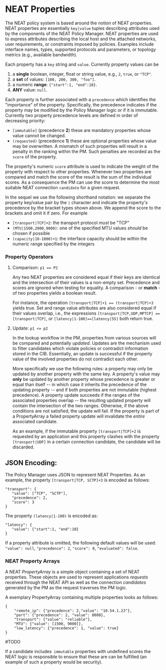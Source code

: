 # NEAT Properties

The NEAT policy system is based around the notion of NEAT properties. NEAT properties are essentially `key|value` tuples describing attributes used by the components of the NEAT Policy Manager. NEAT properties are used to express attributes describing the local host and the attached networks, user requirements, or constraints imposed by policies. Examples include interface names, types, supported protocols and parameters, or topology metrics (e.g., available bandwidth).

Each property has a `key` string and `value`. Currently property values can be

  1. a **single** boolean, integer, float or string value, e.g., `2`, `true`, or `"TCP"`. 
  2. a **set** of values: `[100, 200, 300, "foo"]`. 
  3. a numeric **range**: `{"start":1, "end":10}`.
  4. **ANY** value: `null`.

Each property is further associated with a `precedence` which identifies the "importance" of the property. Specifically, the precedence indicates if the property may be modified by the Policy Manager logic or if it is immutable. Currently two property precedence levels are defined in order of decreasing priority:

+ `[immutable]` (precedence **2**) these are mandatory properties whose value cannot be changed.
+ `(requested)` (precedence **1**) these are optional properties whose value may be overwritten. A mismatch of such properties will result in a penalty in the ranking within the PM. Such penalties are recorded as the `score` of the property.

The property's numeric `score` attribute is used to indicate the weight of the property with respect to other properties. Whenever two properties are compared and match the score of the result is the sum of the individual scores. As a consequence the PM can use the score to determine the most suitable NEAT connection `candidate` for a given request.

In the sequel we use the following shorthand notation: we separate the property key/value pair by the `|` character and indicate the property's precedence by the bracket types shown above. We append the score to the brackets and omit it if zero. For example

+  `[transport|TCP]+2`: the transport protocol *must* be "TCP"
+   `(MTU|1500,2000,9000)`: one of the specified MTU values *should* be chosen if possible
+   `(capacity|10-1000)+1`: the interface capacity should be within the numeric range specified by the integers

### Property Operators

1. Comparison: `p1 == P2`
    
    Any two NEAT properties are considered equal if their keys are identical and the intersection of their values is a non-empty set. Precedence and scores are ignored when testing for equality. A comparison - or **match** - of two properties yields a boolean result. 

    For instance, the operation `[transport|TCP]+1 == (transport|TCP)+3` yields true. Set and range value attributes are also considered equal if their values overlap, i.e., the expressions `[transport|TCP,UDP,MPTCP] == [transport|TCP]`, or `[latency|1-100]==[latency|55]` both return true.


2. Update: `p1 <= p2`

    In the lookup workflow in the PM, properties from various sources will be compared and potentially *updated*. Updates are the mechanism used to filter candidates which violate policies or contradict information stored in the CIB. Essentially, an update is successful if the property value of the involved properties do not contradict each other.     
    
    More specifically we use the following rules: a property may only be updated by another property with the same key. A property's value may **only** be updated by another property whose precedence is greater or equal than itself -- in which case it inherits the precedence of the updating property -- and if both properties are not immutable (highest precedence). A property update succeeds if the ranges of the associated properties overlap -- the resulting updated property will contain the intersection of the two ranges. Otherwise, if the above conditions are not satisfied, the update will fail. If the property is part of a PropertyArray a failed property update will invalidate the *entire* associated candidate. 

    As an example, if the immutable property `[transport|TCP]+2` is requested by an application and this property clashes with the property `[transport|UDP]` in a certain connection candidate, the candidate will be discarded.

  


## JSON Encoding:

The Policy Manager uses JSON to represent NEAT Properties. As an example, the property `[transport|TCP, SCTP]+3` is encoded as follows:

    "transport": {
       "value": ["TCP", "SCTP"],
       "precedence": 2,
       "score": 3
    }

The property `(latency|1-100)` is encoded as:

    "latency": {
       "value": {"start":1, "end":10}
    }

If a property attribute is omitted, the following default values will be used: `"value": null`, `"precedence": 2`, `"score": 0`, `"evaluated": false`.


### NEAT Property Arrays

A NEAT *PropertyArray* is a simple object containing a set of NEAT properties. These objects are used to represent applications *requests* received through the NEAT API as well as the connection *candidates* generated by the PM as the request traverses the PM logic.
 

A exemplary PropertyArray containing multiple properties looks as follows:

```
{
    "remote_ip": {"precedence": 2,"value": "10.54.1.23"}, 
    "port": {"precedence": 2, "value": 8080}, 
    "transport": {"value": "reliable"}, 
    "MTU": {"value": [1500, 9000]}, 
    "low_latency": {"precedence": 1, "value": true}
}
```

#TODO

If a candidate includes` immutable` properties with undefined scores the NEAT logic is responsible to ensure that these are can be fulfilled (an example of such a property would be security).
